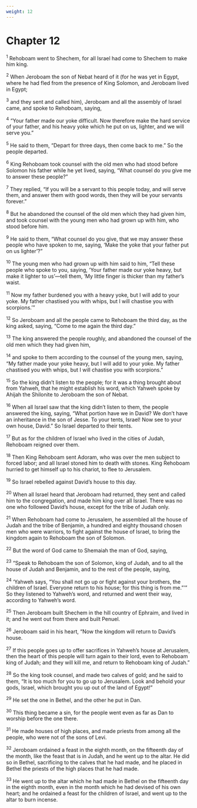 ```yaml
---
weight: 12
---
```


# Chapter 12

<sup>1</sup> Rehoboam went to Shechem, for all Israel had come to Shechem to make him king. 

<sup>2</sup> When Jeroboam the son of Nebat heard of it (for he was yet in Egypt, where he had fled from the presence of King Solomon, and Jeroboam lived in Egypt; 

<sup>3</sup> and they sent and called him), Jeroboam and all the assembly of Israel came, and spoke to Rehoboam, saying, 

<sup>4</sup> “Your father made our yoke difficult. Now therefore make the hard service of your father, and his heavy yoke which he put on us, lighter, and we will serve you.” 

<sup>5</sup> He said to them, “Depart for three days, then come back to me.” So the people departed. 

<sup>6</sup> King Rehoboam took counsel with the old men who had stood before Solomon his father while he yet lived, saying, “What counsel do you give me to answer these people?” 

<sup>7</sup> They replied, “If you will be a servant to this people today, and will serve them, and answer them with good words, then they will be your servants forever.” 

<sup>8</sup> But he abandoned the counsel of the old men which they had given him, and took counsel with the young men who had grown up with him, who stood before him. 

<sup>9</sup> He said to them, “What counsel do you give, that we may answer these people who have spoken to me, saying, ‘Make the yoke that your father put on us lighter’?” 

<sup>10</sup> The young men who had grown up with him said to him, “Tell these people who spoke to you, saying, ‘Your father made our yoke heavy, but make it lighter to us’—tell them, ‘My little finger is thicker than my father’s waist. 

<sup>11</sup> Now my father burdened you with a heavy yoke, but I will add to your yoke. My father chastised you with whips, but I will chastise you with scorpions.’” 

<sup>12</sup> So Jeroboam and all the people came to Rehoboam the third day, as the king asked, saying, “Come to me again the third day.” 

<sup>13</sup> The king answered the people roughly, and abandoned the counsel of the old men which they had given him, 

<sup>14</sup> and spoke to them according to the counsel of the young men, saying, “My father made your yoke heavy, but I will add to your yoke. My father chastised you with whips, but I will chastise you with scorpions.” 

<sup>15</sup> So the king didn’t listen to the people; for it was a thing brought about from Yahweh, that he might establish his word, which Yahweh spoke by Ahijah the Shilonite to Jeroboam the son of Nebat. 

<sup>16</sup> When all Israel saw that the king didn’t listen to them, the people answered the king, saying, “What portion have we in David? We don’t have an inheritance in the son of Jesse. To your tents, Israel! Now see to your own house, David.” So Israel departed to their tents. 

<sup>17</sup> But as for the children of Israel who lived in the cities of Judah, Rehoboam reigned over them. 

<sup>18</sup> Then King Rehoboam sent Adoram, who was over the men subject to forced labor; and all Israel stoned him to death with stones. King Rehoboam hurried to get himself up to his chariot, to flee to Jerusalem. 

<sup>19</sup> So Israel rebelled against David’s house to this day. 

<sup>20</sup> When all Israel heard that Jeroboam had returned, they sent and called him to the congregation, and made him king over all Israel. There was no one who followed David’s house, except for the tribe of Judah only. 

<sup>21</sup> When Rehoboam had come to Jerusalem, he assembled all the house of Judah and the tribe of Benjamin, a hundred and eighty thousand chosen men who were warriors, to fight against the house of Israel, to bring the kingdom again to Rehoboam the son of Solomon. 

<sup>22</sup> But the word of God came to Shemaiah the man of God, saying, 

<sup>23</sup> “Speak to Rehoboam the son of Solomon, king of Judah, and to all the house of Judah and Benjamin, and to the rest of the people, saying, 

<sup>24</sup> ‘Yahweh says, “You shall not go up or fight against your brothers, the children of Israel. Everyone return to his house; for this thing is from me.”’” So they listened to Yahweh’s word, and returned and went their way, according to Yahweh’s word. 

<sup>25</sup> Then Jeroboam built Shechem in the hill country of Ephraim, and lived in it; and he went out from there and built Penuel. 

<sup>26</sup> Jeroboam said in his heart, “Now the kingdom will return to David’s house. 

<sup>27</sup> If this people goes up to offer sacrifices in Yahweh’s house at Jerusalem, then the heart of this people will turn again to their lord, even to Rehoboam king of Judah; and they will kill me, and return to Rehoboam king of Judah.” 

<sup>28</sup> So the king took counsel, and made two calves of gold; and he said to them, “It is too much for you to go up to Jerusalem. Look and behold your gods, Israel, which brought you up out of the land of Egypt!” 

<sup>29</sup> He set the one in Bethel, and the other he put in Dan. 

<sup>30</sup> This thing became a sin, for the people went even as far as Dan to worship before the one there. 

<sup>31</sup> He made houses of high places, and made priests from among all the people, who were not of the sons of Levi. 

<sup>32</sup> Jeroboam ordained a feast in the eighth month, on the fifteenth day of the month, like the feast that is in Judah, and he went up to the altar. He did so in Bethel, sacrificing to the calves that he had made, and he placed in Bethel the priests of the high places that he had made. 

<sup>33</sup> He went up to the altar which he had made in Bethel on the fifteenth day in the eighth month, even in the month which he had devised of his own heart; and he ordained a feast for the children of Israel, and went up to the altar to burn incense. 



